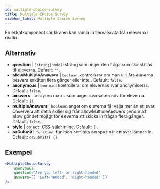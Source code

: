 ```yaml
---
id: multiple-choice-survey 
title: Multiple Choice Survey
sidebar_label: Multiple Choice Survey
---
```


En enkätkomponent där läraren kan samla in flervalsdata från eleverna i realtid.

## Alternativ

* __question__ | `(string|node)`: sträng som anger den fråga som ska ställas till eleverna. Default: `''`.
* __allowMultipleAnswers__ | `boolean`: kontrollerar om man vill låta eleverna besvara enkäten flera gånger eller inte.. Default: `false`.
* __anonymous__ | `boolean`: kontrollerar om elevernas svar anonymiseras. Default: `false`.
* __answers__ | `array`: en matris som anger svarsalternativ för eleverna. Default: `[]`.
* __multipleAnswers__ | `boolean`: anger om eleverna får välja mer än ett svar. Observera att detta skiljer sig från allowMultipleAnswers genom att allow gör det möjligt för eleverna att skicka in frågan flera gånger.. Default: `false`.
* __style__ | `object`: CSS-stilar inline. Default: `{}`.
* __onSubmit__ | `function`: funktion som ska anropas när ett svar lämnas in. Default: `onSubmit() {}`.


## Exempel

```jsx live
<MultipleChoiceSurvey
    anonymous
    question="Are you left- or right-handed"
    answers={[ 'Left-handed', 'Right-handed' ]}
/>
```

